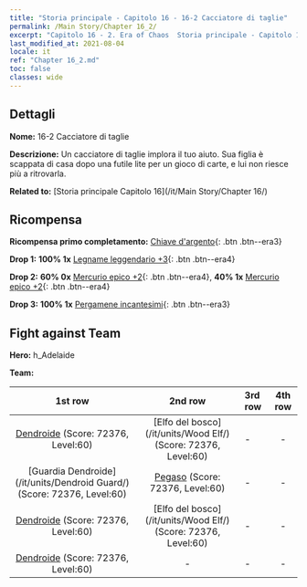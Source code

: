 ```yaml
---
title: "Storia principale - Capitolo 16 - 16-2 Cacciatore di taglie"
permalink: /Main Story/Chapter 16_2/
excerpt: "Capitolo 16 - 2. Era of Chaos  Storia principale - Capitolo 16_2. 16-2 Cacciatore di taglie"
last_modified_at: 2021-08-04
locale: it
ref: "Chapter 16_2.md"
toc: false
classes: wide
---
```


## Dettagli

 **Nome:** 16-2 Cacciatore di taglie

 **Descrizione:** Un cacciatore di taglie implora il tuo aiuto. Sua figlia è scappata di casa dopo una futile lite per un gioco di carte, e lui non riesce più a ritrovarla.

 **Related to:** [Storia principale Capitolo 16](/it/Main Story/Chapter 16/)

## Ricompensa

 **Ricompensa primo completamento:** [Chiave d'argento](/ItemsIT/con_693/){: .btn .btn--era3}

 **Drop 1:** **100% 1x** [Legname leggendario +3](/ItemsIT/mat_55/){: .btn .btn--era4}

 **Drop 2:** **60% 0x** [Mercurio epico +2](/ItemsIT/mat_49/){: .btn .btn--era4}, **40% 1x** [Mercurio epico +2](/ItemsIT/mat_49/){: .btn .btn--era4}

 **Drop 3:** **100% 1x** [Pergamene incantesimi](/ItemsIT/con_694/){: .btn .btn--era3}


## Fight against Team
 **Hero:** h_Adelaide

 **Team:**


  | 1st row | 2nd row | 3rd row | 4th row |
  |:----:|:----:|:----|:----:|
  | [Dendroide](/it/units/Treant/) (Score: 72376, Level:60)  | [Elfo del bosco](/it/units/Wood Elf/) (Score: 72376, Level:60)  | - | - |
  | [Guardia Dendroide](/it/units/Dendroid Guard/) (Score: 72376, Level:60)  | [Pegaso](/it/units/Pegasus/) (Score: 72376, Level:60)  | - | - |
  | [Dendroide](/it/units/Treant/) (Score: 72376, Level:60)  | [Elfo del bosco](/it/units/Wood Elf/) (Score: 72376, Level:60)  | - | - |
  | [Dendroide](/it/units/Treant/) (Score: 72376, Level:60)  | - | - | - |



